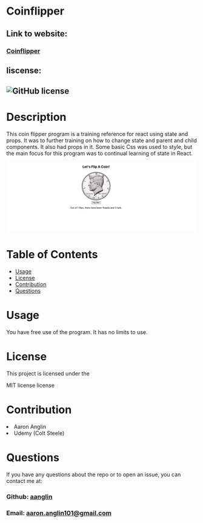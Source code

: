 # Coinflipper

## Link to website:
### **[Coinflipper](<https://aanglin.github.io/coinflipper>)**

##  liscense: 
##  ![GitHub license](https://img.shields.io/badge/license-MIT-blue.svg)

#   Description
<p>This coin flipper program is a training reference for react using state and props. It was to further training on how to change state and parent and child components. It also had props in it. Some basic Css was used to style, but the main focus for this program was to continual learning of state in React.</p>


![dice](./src/assets/Coin%20flipper.png "coinflipper")



#  Table of Contents

*  [Usage](#usage)
*  [License](#license)
*  [Contribution](#contribution)
*  [Questions](#questions)


#  Usage
<p>You have free use of the program. It has no limits to use.</p>

#   License
<p>This project is licensed under the</p>
<p>MIT license license</p>
       
#   Contribution
<li>Aaron Anglin</li>
<li>Udemy (Colt Steele)

#   Questions
<p>If you have any questions about the repo or to open an issue, you can contact me at:</p> 

###  Github: [aanglin](https://github.com) 
###  Email:  <aaron.anglin101@gmail.com> 




